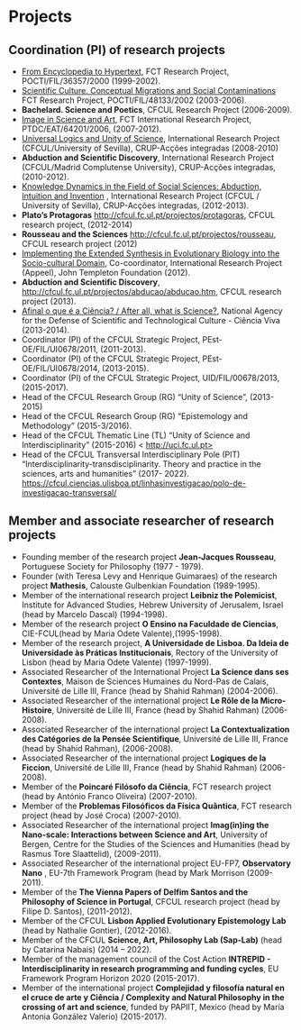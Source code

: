 
# Projects

## Coordination (PI) of research projects

* [From Encyclopedia to Hypertext](https://cful.letras.ulisboa.pt/cfulprojects/hypertext-and-encyclopedia/), FCT Research Project, POCTI/FIL/36357/2000 (1999-2002). 
*  [Scientific Culture. Conceptual Migrations and Social Contaminations](https://cfcul.ciencias.ulisboa.pt/projectos/cultura-cientifica-migracoes-conceptuais-e-contaminacoes-sociais/)  FCT Research Project, POCTI/FIL/48133/2002 (2003-2006). 
* **Bachelard. Science and Poetics**, CFCUL Research Project  (2006-2009).
*  [Image in Science and Art](https://cfcul.ciencias.ulisboa.pt/projectos/a-imagem-na-ciencia-e-na-arte/), FCT International Research Project, PTDC/EAT/64201/2006, (2007-2012).
*  [Universal Logics and Unity of Science](<https://cfcul.ciencias.ulisboa.pt/projectos/logica-universal-e-unidade-da-ciencia/>),  International Research Project (CFCUL/University of Sevilla), CRUP-Acções integradas (2008-2010)
* **Abduction and Scientific Discovery**,  International Research Project  (CFCUL/Madrid Complutense University), CRUP-Acções integradas, (2010-2012).
*  [Knowledge Dynamics in the Field of Social Sciences: Abduction, Intuition and Invention](https://cfcul.ciencias.ulisboa.pt/projectos/dinamicas-do-conhecimento/) , International Research Project (CFCUL / University of Sevilla), CRUP-Acções integradas, (2012-2013). 
*  **Plato’s Protagoras** <http://cfcul.fc.ul.pt/projectos/protagoras>, CFCUL research project, (2012-2014)
* **Rousseau and the Sciences** <http://cfcul.fc.ul.pt/projectos/rousseau>, CFCUL research project (2012)
*	[Implementing the Extended Synthesis in Evolutionary Biology into the Socio-cultural Domain](https://ciencias.ulisboa.pt/pt/noticia/07-02-2013/appeel-applied-evolutionary-epistemology-lab), Co-coordinator,   International Research Project (Appeel), John Templeton Foundation (2012).  
* **Abduction and Scientific Discovery**, <http://cfcul.fc.ul.pt/projectos/abducao/abducao.htm>, CFCUL research project  (2013). 
* [Afinal o que é a Ciência? / After all, what is Science?](https://cfcul.ciencias.ulisboa.pt/projectos/afinal-o-que-e-a-ciencia/), National Agency for the Defense of Scientific and Technological Culture - Ciência Viva (2013-2014).
* Coordinator (PI) of the CFCUL Strategic Project, PEst-OE/FIL/UI0678/2011, (2011-2013).
* Coordinator (PI) of the CFCUL Strategic Project, PEst-OE/FIL/UI0678/2014, (2013-2015).
* Coordinator (PI) of the CFCUL Strategic Project, UID/FIL/00678/2013, (2015-2017).
* Head of the CFCUL Research Group (RG) “Unity of Science”, (2013-2015)
* Head of the CFCUL Research Group (RG) “Epistemology and Methodology” (2015-3/2016).
* Head of the CFCUL Thematic Line (TL) “Unity of Science and Interdisciplinarity” (2015-2016) < http://uci.fc.ul.pt>
* Head of the CFCUL Transversal Interdisciplinary Pole (PIT) “Interdisciplinarity-transdisciplinarity. Theory and practice in the sciences, arts and humanities” (2017- 2022).
https://cfcul.ciencias.ulisboa.pt/linhasinvestigacao/polo-de-investigacao-transversal/


## Member and associate researcher of research projects 

* Founding member of the research project **Jean-Jacques Rousseau**, Portuguese Society for Philosophy (1977 - 1979).  
* Founder (with Teresa Levy and Henrique Guimaraes) of the research project **Mathesis**, Calouste Gulbenkian Foundation  (1989-1995).
* Member of the international research project **Leibniz the Polemicist**, Institute for Advanced Studies, Hebrew University of Jerusalem, Israel (head by Marcelo Dascal) (1994-1998).
* Member of the research project **O Ensino na Faculdade de Ciencias**, CIE-FCUL(head by Maria Odete Valente),(1995-1998). 
* Member of the research project, **A Universidade de Lisboa. Da Ideia de Universidade às Práticas Institucionais**, Rectory of the University of Lisbon (head by Maria Odete Valente) (1997-1999).
* Associated Researcher of the International Project **La Science dans ses Contextes**, Maison de Sciences Humaines du Nord-Pas de Calais, Université de Lille III, France (head by Shahid Rahman) (2004-2006).
* Associated Researcher of the international project **Le Rôle de la Micro-Histoire**, Université de Lille III, France (head by Shahid Rahman) (2006-2008). 
* Associated Researcher of the international project **La Contextualization des Catégories de la Pensée Scientifique**, Université de Lille III, France (head by Shahid Rahman), (2006-2008). 
* Associated Researcher of the international project **Logiques de la Ficcion**, Université de Lille III, France (head by Shahid Rahman) (2006-2008). 
* Member of the **Poincaré Filósofo da Ciência**, FCT research project (head by António Franco Oliveira) (2007-2010). 
* Member of the  **Problemas Filosóficos da Física Quântica**,  FCT research project (head by José Croca) (2007-2010). 
* Associated Researcher of the international project **Imag(in)ing the Nano-scale: Interactions between Science and Art**, University of Bergen, Centre for the Studies of the Sciences and Humanities (head by Rasmus Tore Slaattelid), (2009-2011).  
* Associated Researcher of the international project EU-FP7,  **Observatory Nano** , EU-7th Framework Program (head by Mark Morrison (2009-2011). 
* Member of the  **The Vienna Papers of Delfim Santos and the Philosophy of Science in Portugal**, CFCUL research project (head by Filipe D. Santos), (2011-2012).
* Member of the CFCUL **Lisbon Applied Evolutionary Epistemology Lab** (head by Nathalie Gontier), (2012-2016).
* Member of the CFCUL **Science, Art, Philosophy Lab (Sap-Lab)** (head by Catarina Nabais) (2014 – 2022).
* Member of the management council of the Cost Action **INTREPID - Interdisciplinarity in research programming and funding cycles**,  EU Framework Program Horizon 2020 (2015-2017).
* Member of the international project **Complejidad y filosofía natural en el cruce de arte y Ciência / Complexity and Natural Philosophy in the crossing of art and science**, funded by PAPIIT, Mexico (head by María Antonia González Valerio) (2015-2017).
